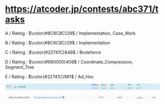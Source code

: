 # https://atcoder.jp/contests/abc371/tasks

A / Rating : $\color{#8C8C8C}29$ / Implementation, Case_Work

B / Rating : $\color{#8C8C8C}29$ / Implementation

C / Rating : $\color{#22741C}849$ / Bruteforce

D / Rating : $\color{#980000}408$ / Coordinate_Compression, Segment_Tree

E / Rating : $\color{#22741C}981$ / Ad_Hoc

![My Image](https://github.com/kss418/Atcoder/blob/main/ABC/Images/Standings/371.png)

![My Image](https://github.com/kss418/Atcoder/blob/main/ABC/Images/Performance/371.png)

